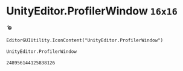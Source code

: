 # UnityEditor.ProfilerWindow `16x16`
<img src="/img/UnityEditor.ProfilerWindow.png" width=16 height=16>

``` CSharp
EditorGUIUtility.IconContent("UnityEditor.ProfilerWindow")
```
```
UnityEditor.ProfilerWindow
```
```
248956144125838126
```

